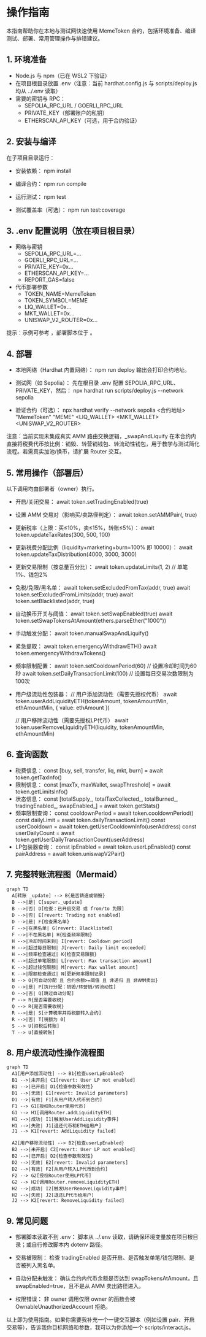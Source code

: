 # 操作指南

本指南帮助你在本地与测试网快速使用 MemeToken 合约，包括环境准备、编译测试、部署、常用管理操作与排错建议。

## 1. 环境准备
- Node.js 与 npm（已在 WSL2 下验证）
- 在项目根目录放置 .env（注意：当前 hardhat.config.js 与 scripts/deploy.js 均从 ../.env 读取）
- 需要的密钥与 RPC：
  - SEPOLIA_RPC_URL / GOERLI_RPC_URL
  - PRIVATE_KEY（部署账户的私钥）
  - ETHERSCAN_API_KEY（可选，用于合约验证）

## 2. 安装与编译
在子项目目录运行：

- 安装依赖：
  npm install

- 编译合约：
  npm run compile

- 运行测试：
  npm test

- 测试覆盖率（可选）：
  npm run test:coverage

## 3. .env 配置说明（放在项目根目录）
- 网络与密钥
  - SEPOLIA_RPC_URL=...
  - GOERLI_RPC_URL=...
  - PRIVATE_KEY=0x...
  - ETHERSCAN_API_KEY=...
  - REPORT_GAS=false
- 代币部署参数
  - TOKEN_NAME=MemeToken
  - TOKEN_SYMBOL=MEME
  - LIQ_WALLET=0x...
  - MKT_WALLET=0x...
  - UNISWAP_V2_ROUTER=0x...

提示：示例可参考 <mcfile name=".env.example" path="/home/dylan/project/client/meme/.env.example"></mcfile>，部署脚本位于 <mcfile name="deploy.js" path="/home/dylan/project/client/meme/scripts/deploy.js"></mcfile>。

## 4. 部署
- 本地网络（Hardhat 内置网络）：
  npm run deploy
  输出会打印合约地址。

- 测试网（如 Sepolia）：
  先在根目录 .env 配置 SEPOLIA_RPC_URL、PRIVATE_KEY，然后：
  npx hardhat run scripts/deploy.js --network sepolia

- 验证合约（可选）：
  npx hardhat verify --network sepolia <合约地址> "MemeToken" "MEME" <LIQ_WALLET> <MKT_WALLET> <UNISWAP_V2_ROUTER>

注意：当前实现未集成真实 AMM 路由交换逻辑，_swapAndLiquify 在本合约内直接将税费代币按比例：销毁、转营销钱包、转流动性钱包，用于教学与测试简化流程。若需真实加池/换币，请扩展 Router 交互。

## 5. 常用操作（部署后）
以下调用均由部署者（owner）执行。

- 开启/关闭交易：
  await token.setTradingEnabled(true)

- 设置 AMM 交易对（影响买/卖路径判定）：
  await token.setAMMPair(<pair>, true)

- 更新税率（上限：买≤10%，卖≤15%，转账≤5%）：
  await token.updateTaxRates(300, 500, 100)

- 更新税费分配比例（liquidity+marketing+burn=100% 即 10000）：
  await token.updateTaxDistribution(4000, 3000, 3000)

- 更新交易限制（按总量百分比）：
  await token.updateLimits(1, 2) // 单笔1%、钱包2%

- 免税/免限/黑名单：
  await token.setExcludedFromTax(addr, true)
  await token.setExcludedFromLimits(addr, true)
  await token.setBlacklisted(addr, true)

- 自动换币开关与阈值：
  await token.setSwapEnabled(true)
  await token.setSwapTokensAtAmount(ethers.parseEther("1000"))

- 手动触发分配：
  await token.manualSwapAndLiquify()

- 紧急提取：
  await token.emergencyWithdrawETH()
  await token.emergencyWithdrawTokens(<erc20>)

- 频率限制配置：
  await token.setCooldownPeriod(60) // 设置冷却时间为60秒
  await token.setDailyTransactionLimit(100) // 设置每日交易次数限制为100次

- 用户级流动性包装器：
  // 用户添加流动性（需要先授权代币）
  await token.userAddLiquidityETH(tokenAmount, tokenAmountMin, ethAmountMin, { value: ethAmount })
  
  // 用户移除流动性（需要先授权LP代币）
  await token.userRemoveLiquidityETH(liquidity, tokenAmountMin, ethAmountMin)

## 6. 查询函数
- 税费信息：
  const [buy, sell, transfer, liq, mkt, burn] = await token.getTaxInfo()
- 限制信息：
  const [maxTx, maxWallet, swapThreshold] = await token.getLimitsInfo()
- 状态信息：
  const [totalSupply_, totalTaxCollected_, totalBurned_, tradingEnabled_, swapEnabled_] = await token.getStats()
- 频率限制查询：
  const cooldownPeriod = await token.cooldownPeriod()
  const dailyLimit = await token.dailyTransactionLimit()
  const userCooldown = await token.getUserCooldownInfo(userAddress)
  const userDailyCount = await token.getUserDailyTransactionCount(userAddress)
- LP包装器查询：
  const lpEnabled = await token.userLpEnabled()
  const pairAddress = await token.uniswapV2Pair()

## 7. 完整转账流程图（Mermaid）
```mermaid
graph TD
  A[转账 _update] --> B{是否铸造或销毁}
  B -->|是| C[super._update]
  B -->|否| D[检查：已开启交易 或 from/to 免限]
  D -->|否| E[revert: Trading not enabled]
  D -->|是| F{检查黑名单}
  F -->|在黑名单| G[revert: Blacklisted]
  F -->|不在黑名单| H{检查频率限制}
  H -->|冷却时间未到| I[revert: Cooldown period]
  H -->|超过每日限制| J[revert: Daily limit exceeded]
  H -->|频率检查通过| K{检查交易限额}
  K -->|超过单笔限额| L[revert: Max transaction amount]
  K -->|超过钱包限额| M[revert: Max wallet amount]
  K -->|限额检查通过| N[更新频率限制记录]
  N --> O{可自动分配 且 合约余额>=阈值 且 非递归 且 非AMM卖出}
  O -->|是| P[执行分配：销毁/转营销/转流动性]
  O -->|否| Q[跳过自动分配]
  P --> R{是否需要收税}
  Q --> R{是否需要收税}
  R -->|是| S[计算税率并将税额转入合约]
  R -->|否| T[税额为 0]
  S --> U[扣税后转账]
  T --> U[直接转账]
```

## 8. 用户级流动性操作流程图
```mermaid
graph TD
  A1[用户添加流动性] --> B1{检查userLpEnabled}
  B1 -->|未开启| C1[revert: User LP not enabled]
  B1 -->|已开启| D1{检查参数有效性}
  D1 -->|无效| E1[revert: Invalid parameters]
  D1 -->|有效| F1[从用户转入代币到合约]
  F1 --> G1[授权Router使用代币]
  G1 --> H1[调用Router.addLiquidityETH]
  H1 -->|成功| I1[触发UserAddLiquidity事件]
  H1 -->|失败| J1[退还代币和ETH给用户]
  J1 --> K1[revert: AddLiquidity failed]
  
  A2[用户移除流动性] --> B2{检查userLpEnabled}
  B2 -->|未开启| C2[revert: User LP not enabled]
  B2 -->|已开启| D2{检查参数有效性}
  D2 -->|无效| E2[revert: Invalid parameters]
  D2 -->|有效| F2[从用户转入LP代币到合约]
  F2 --> G2[授权Router使用LP代币]
  G2 --> H2[调用Router.removeLiquidityETH]
  H2 -->|成功| I2[触发UserRemoveLiquidity事件]
  H2 -->|失败| J2[退还LP代币给用户]
  J2 --> K2[revert: RemoveLiquidity failed]
```

## 9. 常见问题
- 部署脚本读取不到 .env：
  脚本从 ../.env 读取，请确保环境变量放在项目根目录；或自行修改脚本内 dotenv 路径。

- 交易被限制：
  检查 tradingEnabled 是否开启、是否触发单笔/钱包限制、是否被列入黑名单。

- 自动分配未触发：
  确认合约内代币余额是否达到 swapTokensAtAmount，且 swapEnabled=true，且不是从 AMM 卖出路径进入。

- 权限错误：
  非 owner 调用仅限 owner 的函数会被 OwnableUnauthorizedAccount 拒绝。

以上即为使用指南。如果你需要我补充一个一键交互脚本（例如设置 pair、开启交易等），告诉我你目标网络和参数，我可以为你添加一个 scripts/interact.js。